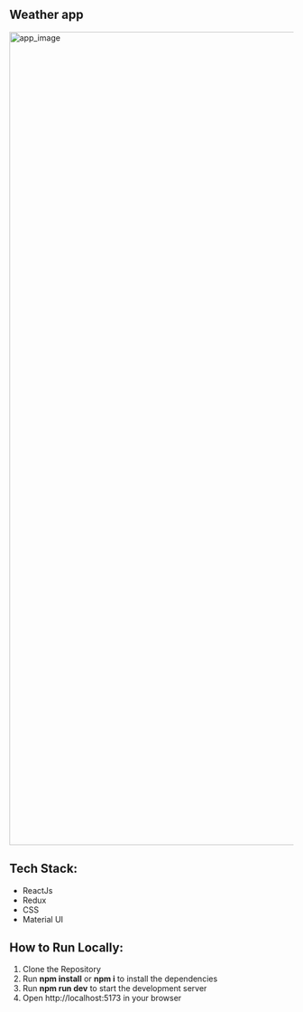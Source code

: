 ## Weather app
<img width="1440" alt="app_image" src="https://github.com/ashitagaur/weather-app/assets/150182008/2639821d-fc96-4daf-a3f6-9052aca01cec">

## Tech Stack:
- ReactJs
- Redux
- CSS
- Material UI

## How to Run Locally:
1. Clone the Repository
2. Run **npm install** or **npm i** to install the dependencies
3. Run **npm run dev** to start the development server
4. Open http://localhost:5173 in your browser



